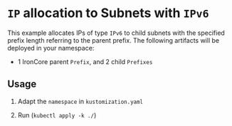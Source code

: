 # `IP` allocation to Subnets with `IPv6`

This example allocates IPs of type `IPv6` to child subnets with the specified prefix length referring to the parent prefix. 
The following artifacts will be deployed in your namespace:   
- 1 IronCore parent `Prefix`, and 2 child `Prefixes`

## Usage
1. Adapt the `namespace` in `kustomization.yaml`

2. Run (`kubectl apply -k ./`)